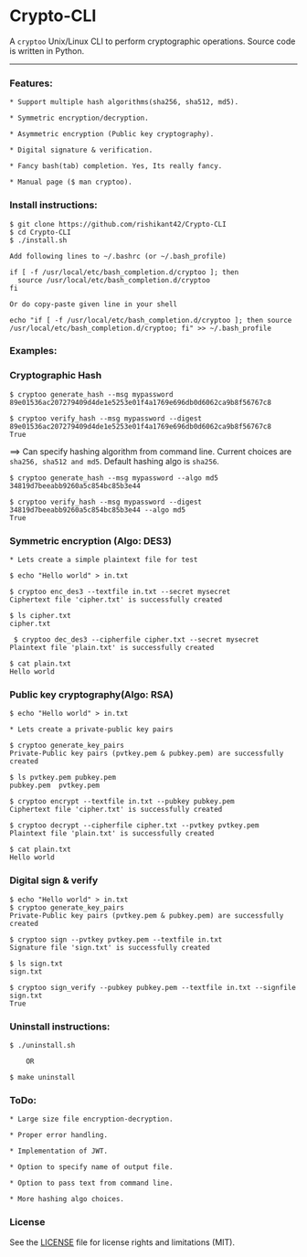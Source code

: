 # Crypto-CLI

A `cryptoo` Unix/Linux CLI to perform cryptographic operations. Source code is written in Python. 

---

### Features:
```
* Support multiple hash algorithms(sha256, sha512, md5).

* Symmetric encryption/decryption.

* Asymmetric encryption (Public key cryptography).

* Digital signature & verification.

* Fancy bash(tab) completion. Yes, Its really fancy.

* Manual page ($ man cryptoo).
```
### Install instructions:
```
$ git clone https://github.com/rishikant42/Crypto-CLI
$ cd Crypto-CLI
$ ./install.sh

Add following lines to ~/.bashrc (or ~/.bash_profile)

if [ -f /usr/local/etc/bash_completion.d/cryptoo ]; then
  source /usr/local/etc/bash_completion.d/cryptoo
fi

Or do copy-paste given line in your shell

echo "if [ -f /usr/local/etc/bash_completion.d/cryptoo ]; then source /usr/local/etc/bash_completion.d/cryptoo; fi" >> ~/.bash_profile
```

### Examples:

### Cryptographic Hash

```
$ cryptoo generate_hash --msg mypassword
89e01536ac207279409d4de1e5253e01f4a1769e696db0d6062ca9b8f56767c8

$ cryptoo verify_hash --msg mypassword --digest 89e01536ac207279409d4de1e5253e01f4a1769e696db0d6062ca9b8f56767c8
True
```

==> Can specify hashing algorithm from command line. Current choices are `sha256, sha512 and md5`. Default hashing algo is `sha256`.

```
$ cryptoo generate_hash --msg mypassword --algo md5
34819d7beeabb9260a5c854bc85b3e44

$ cryptoo verify_hash --msg mypassword --digest 34819d7beeabb9260a5c854bc85b3e44 --algo md5
True
```

### Symmetric encryption (Algo: DES3)

```
* Lets create a simple plaintext file for test

$ echo "Hello world" > in.txt

$ cryptoo enc_des3 --textfile in.txt --secret mysecret
Ciphertext file 'cipher.txt' is successfully created

$ ls cipher.txt
cipher.txt

 $ cryptoo dec_des3 --cipherfile cipher.txt --secret mysecret
Plaintext file 'plain.txt' is successfully created

$ cat plain.txt
Hello world
```

### Public key cryptography(Algo: RSA)

```
$ echo "Hello world" > in.txt

* Lets create a private-public key pairs

$ cryptoo generate_key_pairs
Private-Public key pairs (pvtkey.pem & pubkey.pem) are successfully created

$ ls pvtkey.pem pubkey.pem
pubkey.pem	pvtkey.pem

$ cryptoo encrypt --textfile in.txt --pubkey pubkey.pem
Ciphertext file 'cipher.txt' is successfully created

$ cryptoo decrypt --cipherfile cipher.txt --pvtkey pvtkey.pem 
Plaintext file 'plain.txt' is successfully created

$ cat plain.txt
Hello world
```

### Digital sign & verify

```
$ echo "Hello world" > in.txt
$ cryptoo generate_key_pairs
Private-Public key pairs (pvtkey.pem & pubkey.pem) are successfully created

$ cryptoo sign --pvtkey pvtkey.pem --textfile in.txt
Signature file 'sign.txt' is successfully created

$ ls sign.txt
sign.txt

$ cryptoo sign_verify --pubkey pubkey.pem --textfile in.txt --signfile sign.txt 
True
```

### Uninstall instructions:
```
$ ./uninstall.sh

    OR

$ make uninstall
```

### ToDo:
```
* Large size file encryption-decryption.

* Proper error handling.

* Implementation of JWT.

* Option to specify name of output file.

* Option to pass text from command line.

* More hashing algo choices.

```

### License

See the [LICENSE](LICENSE.md) file for license rights and limitations (MIT).
